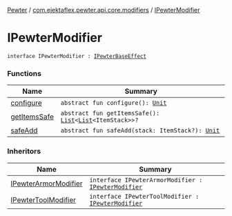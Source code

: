[Pewter](../../index.md) / [com.ejektaflex.pewter.api.core.modifiers](../index.md) / [IPewterModifier](./index.md)

# IPewterModifier

`interface IPewterModifier : `[`IPewterBaseEffect`](../../com.ejektaflex.pewter.api.core/-i-pewter-base-effect.md)

### Functions

| Name | Summary |
|---|---|
| [configure](configure.md) | `abstract fun configure(): `[`Unit`](https://kotlinlang.org/api/latest/jvm/stdlib/kotlin/-unit/index.html) |
| [getItemsSafe](get-items-safe.md) | `abstract fun getItemsSafe(): `[`List`](https://kotlinlang.org/api/latest/jvm/stdlib/kotlin.collections/-list/index.html)`<`[`List`](https://kotlinlang.org/api/latest/jvm/stdlib/kotlin.collections/-list/index.html)`<ItemStack>>?` |
| [safeAdd](safe-add.md) | `abstract fun safeAdd(stack: ItemStack?): `[`Unit`](https://kotlinlang.org/api/latest/jvm/stdlib/kotlin/-unit/index.html) |

### Inheritors

| Name | Summary |
|---|---|
| [IPewterArmorModifier](../-i-pewter-armor-modifier.md) | `interface IPewterArmorModifier : `[`IPewterModifier`](./index.md) |
| [IPewterToolModifier](../-i-pewter-tool-modifier.md) | `interface IPewterToolModifier : `[`IPewterModifier`](./index.md) |
